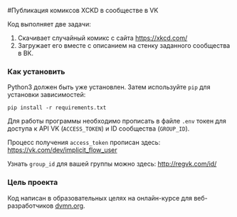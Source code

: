 #Публикация комиксов XCKD в сообществе в VK

Код выполняет две задачи:
1) Скачивает случайный комикс с сайта https://xkcd.com/
2) Загружает его вместе с описанием на стенку заданного сообщества в ВК.

### Как установить

Python3 должен быть уже установлен. 
Затем используйте `pip`  для установки зависимостей:
```
pip install -r requirements.txt
```

Для работы программы необходимо прописать в файле `.env` токен для доступа к API VK (`ACCESS_TOKEN`) и ID сообщества (`GROUP_ID`).

Процесс получения `access_token` прописан здесь: https://vk.com/dev/implicit_flow_user

Узнать `group_id` для вашей группы можно здесь: http://regvk.com/id/

 
### Цель проекта

Код написан в образовательных целях на онлайн-курсе для веб-разработчиков [dvmn.org](https://dvmn.org/).